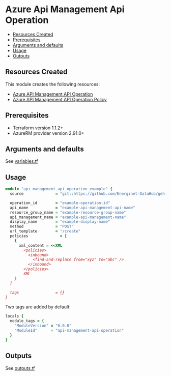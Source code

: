 # Azure Api Management Api Operation

- [Resources Created](#resources-created)
- [Prerequisites](#prerequisites)
- [Arguments and defaults](#arguments-and-defaults)
- [Usage](#usage)
- [Outputs](#outputs)

## Resources Created

This module creates the following resources:

- [Azure API Management API Operation](https://registry.terraform.io/providers/hashicorp/azurerm/latest/docs/resources/api_management_api_operation)
- [Azure API Management API Operation Policy](https://registry.terraform.io/providers/hashicorp/azurerm/latest/docs/resources/api_management_api_operation_policy)

## Prerequisites

- Terraform version 1.1.2+
- AzureRM provider version 2.91.0+

## Arguments and defaults

See [variables.tf](./variables.tf)

## Usage

```ruby
module "api_management_api_operation_example" {
  source              = "git::https://github.com/Energinet-DataHub/geh-terraform-modules.git//azure/api-management-api-operation?ref=6.0.0"

  operation_id        = "example-operation-id"
  api_name            = "example-api-management-api-name"
  resource_group_name = "example-resource-group-name"
  api_management_name = "example-api-management-name"
  display_name        = "example-display-name"
  method              = "POST"
  url_template        = "/create"
  policies              = [
    {
      xml_content = <<XML
        <policies>
          <inbound>
            <find-and-replace from="xyz" to="abc" />
          </inbound>
        </policies>
        XML
    }
  ]

  tags                = {}
}
```

Two tags are added by default:

```ruby
locals {
  module_tags = {
    "ModuleVersion" = "6.0.0"
    "ModuleId"      = "api-management-api-operation"
  }
}
```

## Outputs

See [outputs.tf](./outputs.tf)
